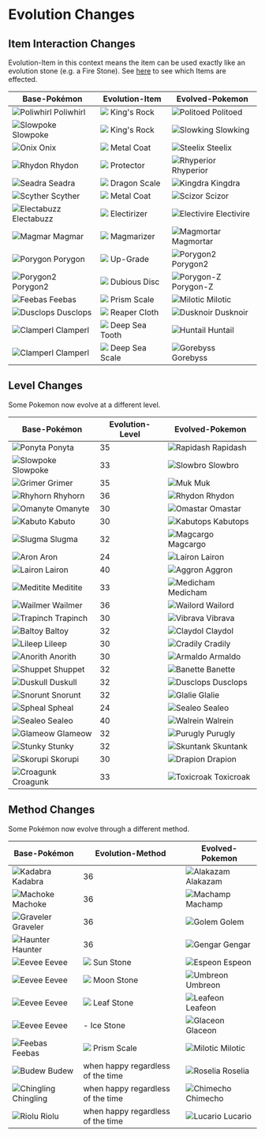 
# Evolution Changes

## Item Interaction Changes

Evolution-Item in this context means the item can be used exactly like an evolution stone (e.g. a Fire Stone). See [here](item_changes.md#Modified_Items) to see which Items are effected.

Base-Pokémon            | Evolution-Item                      | Evolved-Pokemon
---                     | ---                                 | ---
![][061]     Poliwhirl  | ![][kings-rock]      King's Rock    | ![][186]        Politoed
![][079]     Slowpoke   | ![][kings-rock]      King's Rock    | ![][199]        Slowking
![][095]     Onix       | ![][metal-coat]      Metal Coat     | ![][208]        Steelix
![][112]     Rhydon     | ![][protector]       Protector      | ![][464]        Rhyperior
![][117]     Seadra     | ![][dragon-scale]    Dragon Scale   | ![][230]        Kingdra
![][123]     Scyther    | ![][metal-coat]      Metal Coat     | ![][212]        Scizor
![][125]     Electabuzz | ![][electirizer]     Electirizer    | ![][466]        Electivire
![][126]     Magmar     | ![][magmarizer]      Magmarizer     | ![][467]        Magmortar
![][137]     Porygon    | ![][up-grade]        Up-Grade       | ![][233]        Porygon2
![][233]     Porygon2   | ![][dubious-disc]    Dubious Disc   | ![][474]        Porygon-Z
![][349]     Feebas     | ![][prism-scale]     Prism Scale    | ![][350]        Milotic
![][356]     Dusclops   | ![][reaper-cloth]    Reaper Cloth   | ![][477]        Dusknoir
![][366]     Clamperl   | ![][deep-sea-scale]  Deep Sea Tooth | ![][367]        Huntail
![][366]     Clamperl   | ![][deep-sea-tooth]  Deep Sea Scale | ![][368]        Gorebyss


## Level Changes

Some Pokemon now evolve at a different level.

Base-Pokémon            | Evolution-Level | Evolved-Pokemon
---                     | ---             | ---
![][077]    Ponyta      | 35              | ![][078]    Rapidash
![][079]    Slowpoke    | 33              | ![][080]    Slowbro
![][088]    Grimer      | 35              | ![][089]    Muk
![][111]    Rhyhorn     | 36              | ![][112]    Rhydon
![][138]    Omanyte     | 30              | ![][139]    Omastar
![][140]    Kabuto      | 30              | ![][141]    Kabutops
![][218]    Slugma      | 32              | ![][219]    Magcargo
![][304]    Aron        | 24              | ![][305]    Lairon
![][305]    Lairon      | 40              | ![][306]    Aggron
![][307]    Meditite    | 33              | ![][308]    Medicham
![][320]    Wailmer     | 36              | ![][321]    Wailord
![][328]    Trapinch    | 30              | ![][329]    Vibrava
![][343]    Baltoy      | 32              | ![][344]    Claydol
![][345]    Lileep      | 30              | ![][346]    Cradily
![][347]    Anorith     | 30              | ![][348]    Armaldo
![][353]    Shuppet     | 32              | ![][354]    Banette
![][355]    Duskull     | 32              | ![][356]    Dusclops
![][361]    Snorunt     | 32              | ![][362]    Glalie
![][363]    Spheal      | 24              | ![][364]    Sealeo
![][364]    Sealeo      | 40              | ![][365]    Walrein
![][431]    Glameow     | 32              | ![][432]    Purugly
![][434]    Stunky      | 32              | ![][435]    Skuntank
![][451]    Skorupi     | 30              | ![][452]    Drapion
![][453]    Croagunk    | 33              | ![][454]    Toxicroak

## Method Changes

Some Pokémon now evolve through a different method.

Base-Pokémon            | Evolution-Method                  | Evolved-Pokemon
---                     | ---                               | ---
![][064] Kadabra        | 36                                | ![][065]    Alakazam
![][067] Machoke        | 36                                | ![][068]    Machamp
![][075] Graveler       | 36                                | ![][076]    Golem
![][093] Haunter        | 36                                | ![][094]    Gengar
![][133] Eevee          | ![][sun-stone]      Sun Stone     | ![][196]    Espeon
![][133] Eevee          | ![][moon-stone]      Moon Stone   | ![][197]    Umbreon
![][133] Eevee          | ![][leaf-stone]      Leaf Stone   | ![][470]    Leafeon
![][133] Eevee          |                    - Ice Stone    | ![][471]    Glaceon
![][349] Feebas         | ![][prism-scale]     Prism Scale  | ![][350]    Milotic
![][406] Budew          | when happy regardless of the time | ![][315]    Roselia
![][433] Chingling      | when happy regardless of the time | ![][358]    Chimecho
![][447] Riolu          | when happy regardless of the time | ![][448]    Lucario



[061]: https://raw.githubusercontent.com/PokeAPI/sprites/master/sprites/pokemon/61.png "Poliwhirl"
[064]: https://raw.githubusercontent.com/PokeAPI/sprites/master/sprites/pokemon/64.png "Kadabra"
[065]: https://raw.githubusercontent.com/PokeAPI/sprites/master/sprites/pokemon/65.png "Alakazam"
[067]: https://raw.githubusercontent.com/PokeAPI/sprites/master/sprites/pokemon/67.png "Machoke"
[068]: https://raw.githubusercontent.com/PokeAPI/sprites/master/sprites/pokemon/68.png "Machamp"
[075]: https://raw.githubusercontent.com/PokeAPI/sprites/master/sprites/pokemon/75.png "Graveler"
[076]: https://raw.githubusercontent.com/PokeAPI/sprites/master/sprites/pokemon/76.png "Golem"
[077]: https://raw.githubusercontent.com/PokeAPI/sprites/master/sprites/pokemon/77.png "Ponyta"
[078]: https://raw.githubusercontent.com/PokeAPI/sprites/master/sprites/pokemon/78.png "Rapidash"
[079]: https://raw.githubusercontent.com/PokeAPI/sprites/master/sprites/pokemon/79.png "Slowpoke"
[080]: https://raw.githubusercontent.com/PokeAPI/sprites/master/sprites/pokemon/80.png "Slowbro"
[088]: https://raw.githubusercontent.com/PokeAPI/sprites/master/sprites/pokemon/88.png "Grimer"
[089]: https://raw.githubusercontent.com/PokeAPI/sprites/master/sprites/pokemon/89.png "Muk"
[093]: https://raw.githubusercontent.com/PokeAPI/sprites/master/sprites/pokemon/93.png "Haunter"
[094]: https://raw.githubusercontent.com/PokeAPI/sprites/master/sprites/pokemon/94.png "Gengar"
[095]: https://raw.githubusercontent.com/PokeAPI/sprites/master/sprites/pokemon/95.png "Onix"
[111]: https://raw.githubusercontent.com/PokeAPI/sprites/master/sprites/pokemon/111.png "Rhyhorn"
[112]: https://raw.githubusercontent.com/PokeAPI/sprites/master/sprites/pokemon/112.png "Rhydon"
[117]: https://raw.githubusercontent.com/PokeAPI/sprites/master/sprites/pokemon/117.png "Seadra"
[123]: https://raw.githubusercontent.com/PokeAPI/sprites/master/sprites/pokemon/123.png "Scyther"
[125]: https://raw.githubusercontent.com/PokeAPI/sprites/master/sprites/pokemon/125.png "Electabuzz"
[126]: https://raw.githubusercontent.com/PokeAPI/sprites/master/sprites/pokemon/126.png "Magmar"
[133]: https://raw.githubusercontent.com/PokeAPI/sprites/master/sprites/pokemon/133.png "Eevee"
[137]: https://raw.githubusercontent.com/PokeAPI/sprites/master/sprites/pokemon/137.png "Porygon"
[138]: https://raw.githubusercontent.com/PokeAPI/sprites/master/sprites/pokemon/138.png "Omanyte"
[139]: https://raw.githubusercontent.com/PokeAPI/sprites/master/sprites/pokemon/139.png "Omastar"
[140]: https://raw.githubusercontent.com/PokeAPI/sprites/master/sprites/pokemon/140.png "Kabuto"
[141]: https://raw.githubusercontent.com/PokeAPI/sprites/master/sprites/pokemon/141.png "Kabutops"
[186]: https://raw.githubusercontent.com/PokeAPI/sprites/master/sprites/pokemon/186.png "Politoed"
[196]: https://raw.githubusercontent.com/PokeAPI/sprites/master/sprites/pokemon/196.png "Espeon"
[197]: https://raw.githubusercontent.com/PokeAPI/sprites/master/sprites/pokemon/197.png "Umbreon"
[199]: https://raw.githubusercontent.com/PokeAPI/sprites/master/sprites/pokemon/199.png "Slowking"
[208]: https://raw.githubusercontent.com/PokeAPI/sprites/master/sprites/pokemon/208.png "Steelix"
[212]: https://raw.githubusercontent.com/PokeAPI/sprites/master/sprites/pokemon/212.png "Scizor"
[218]: https://raw.githubusercontent.com/PokeAPI/sprites/master/sprites/pokemon/218.png "Slugma"
[219]: https://raw.githubusercontent.com/PokeAPI/sprites/master/sprites/pokemon/219.png "Magcargo"
[230]: https://raw.githubusercontent.com/PokeAPI/sprites/master/sprites/pokemon/230.png "Kingdra"
[233]: https://raw.githubusercontent.com/PokeAPI/sprites/master/sprites/pokemon/233.png "Porygon2"
[304]: https://raw.githubusercontent.com/PokeAPI/sprites/master/sprites/pokemon/304.png "Aron"
[305]: https://raw.githubusercontent.com/PokeAPI/sprites/master/sprites/pokemon/305.png "Lairon"
[306]: https://raw.githubusercontent.com/PokeAPI/sprites/master/sprites/pokemon/306.png "Aggron"
[307]: https://raw.githubusercontent.com/PokeAPI/sprites/master/sprites/pokemon/307.png "Meditite"
[308]: https://raw.githubusercontent.com/PokeAPI/sprites/master/sprites/pokemon/308.png "Medicham"
[315]: https://raw.githubusercontent.com/PokeAPI/sprites/master/sprites/pokemon/315.png "Roselia"
[320]: https://raw.githubusercontent.com/PokeAPI/sprites/master/sprites/pokemon/320.png "Wailmer"
[321]: https://raw.githubusercontent.com/PokeAPI/sprites/master/sprites/pokemon/321.png "Wailord"
[328]: https://raw.githubusercontent.com/PokeAPI/sprites/master/sprites/pokemon/328.png "Trapinch"
[329]: https://raw.githubusercontent.com/PokeAPI/sprites/master/sprites/pokemon/329.png "Vibrava"
[343]: https://raw.githubusercontent.com/PokeAPI/sprites/master/sprites/pokemon/343.png "Baltoy"
[344]: https://raw.githubusercontent.com/PokeAPI/sprites/master/sprites/pokemon/344.png "Claydol"
[345]: https://raw.githubusercontent.com/PokeAPI/sprites/master/sprites/pokemon/345.png "Lileep"
[346]: https://raw.githubusercontent.com/PokeAPI/sprites/master/sprites/pokemon/346.png "Cradily"
[347]: https://raw.githubusercontent.com/PokeAPI/sprites/master/sprites/pokemon/347.png "Anorith"
[348]: https://raw.githubusercontent.com/PokeAPI/sprites/master/sprites/pokemon/348.png "Armaldo"
[349]: https://raw.githubusercontent.com/PokeAPI/sprites/master/sprites/pokemon/349.png "Feebas"
[350]: https://raw.githubusercontent.com/PokeAPI/sprites/master/sprites/pokemon/350.png "Milotic"
[353]: https://raw.githubusercontent.com/PokeAPI/sprites/master/sprites/pokemon/353.png "Shuppet"
[354]: https://raw.githubusercontent.com/PokeAPI/sprites/master/sprites/pokemon/354.png "Banette"
[355]: https://raw.githubusercontent.com/PokeAPI/sprites/master/sprites/pokemon/355.png "Duskull"
[356]: https://raw.githubusercontent.com/PokeAPI/sprites/master/sprites/pokemon/356.png "Dusclops"
[358]: https://raw.githubusercontent.com/PokeAPI/sprites/master/sprites/pokemon/358.png "Chimecho"
[361]: https://raw.githubusercontent.com/PokeAPI/sprites/master/sprites/pokemon/361.png "Snorunt"
[362]: https://raw.githubusercontent.com/PokeAPI/sprites/master/sprites/pokemon/362.png "Glalie"
[363]: https://raw.githubusercontent.com/PokeAPI/sprites/master/sprites/pokemon/363.png "Spheal"
[364]: https://raw.githubusercontent.com/PokeAPI/sprites/master/sprites/pokemon/364.png "Sealeo"
[365]: https://raw.githubusercontent.com/PokeAPI/sprites/master/sprites/pokemon/365.png "Walrein"
[366]: https://raw.githubusercontent.com/PokeAPI/sprites/master/sprites/pokemon/366.png "Clamperl"
[367]: https://raw.githubusercontent.com/PokeAPI/sprites/master/sprites/pokemon/367.png "Huntail"
[368]: https://raw.githubusercontent.com/PokeAPI/sprites/master/sprites/pokemon/368.png "Gorebyss"
[406]: https://raw.githubusercontent.com/PokeAPI/sprites/master/sprites/pokemon/406.png "Budew"
[431]: https://raw.githubusercontent.com/PokeAPI/sprites/master/sprites/pokemon/431.png "Glameow"
[432]: https://raw.githubusercontent.com/PokeAPI/sprites/master/sprites/pokemon/432.png "Purugly"
[433]: https://raw.githubusercontent.com/PokeAPI/sprites/master/sprites/pokemon/433.png "Chingling"
[434]: https://raw.githubusercontent.com/PokeAPI/sprites/master/sprites/pokemon/434.png "Stunky"
[435]: https://raw.githubusercontent.com/PokeAPI/sprites/master/sprites/pokemon/435.png "Skuntank"
[447]: https://raw.githubusercontent.com/PokeAPI/sprites/master/sprites/pokemon/447.png "Riolu"
[448]: https://raw.githubusercontent.com/PokeAPI/sprites/master/sprites/pokemon/448.png "Lucario"
[451]: https://raw.githubusercontent.com/PokeAPI/sprites/master/sprites/pokemon/451.png "Skorupi"
[452]: https://raw.githubusercontent.com/PokeAPI/sprites/master/sprites/pokemon/452.png "Drapion"
[453]: https://raw.githubusercontent.com/PokeAPI/sprites/master/sprites/pokemon/453.png "Croagunk"
[454]: https://raw.githubusercontent.com/PokeAPI/sprites/master/sprites/pokemon/454.png "Toxicroak"
[464]: https://raw.githubusercontent.com/PokeAPI/sprites/master/sprites/pokemon/464.png "Rhyperior"
[466]: https://raw.githubusercontent.com/PokeAPI/sprites/master/sprites/pokemon/466.png "Electivire"
[467]: https://raw.githubusercontent.com/PokeAPI/sprites/master/sprites/pokemon/467.png "Magmortar"
[470]: https://raw.githubusercontent.com/PokeAPI/sprites/master/sprites/pokemon/470.png "Leafeon"
[471]: https://raw.githubusercontent.com/PokeAPI/sprites/master/sprites/pokemon/471.png "Glaceon"
[474]: https://raw.githubusercontent.com/PokeAPI/sprites/master/sprites/pokemon/474.png "Porygon-Z"
[477]: https://raw.githubusercontent.com/PokeAPI/sprites/master/sprites/pokemon/477.png "Dusknoir"
[deep-sea-scale]: https://raw.githubusercontent.com/PokeAPI/sprites/master/sprites/items/deep-sea-scale.png
[deep-sea-tooth]: https://raw.githubusercontent.com/PokeAPI/sprites/master/sprites/items/deep-sea-tooth.png
[dragon-scale]: https://raw.githubusercontent.com/PokeAPI/sprites/master/sprites/items/dragon-scale.png
[dubious-disc]: https://raw.githubusercontent.com/PokeAPI/sprites/master/sprites/items/dubious-disc.png
[electirizer]: https://raw.githubusercontent.com/PokeAPI/sprites/master/sprites/items/electirizer.png
[reaper-cloth]: https://raw.githubusercontent.com/PokeAPI/sprites/master/sprites/items/reaper-cloth.png
[sun-stone]: https://raw.githubusercontent.com/PokeAPI/sprites/master/sprites/items/sun-stone.png
[up-grade]: https://raw.githubusercontent.com/PokeAPI/sprites/master/sprites/items/up-grade.png
[kings-rock]: https://raw.githubusercontent.com/PokeAPI/sprites/master/sprites/items/kings-rock.png
[leaf-stone]: https://raw.githubusercontent.com/PokeAPI/sprites/master/sprites/items/leaf-stone.png
[magmarizer]: https://raw.githubusercontent.com/PokeAPI/sprites/master/sprites/items/magmarizer.png
[metal-coat]: https://raw.githubusercontent.com/PokeAPI/sprites/master/sprites/items/metal-coat.png
[moon-stone]: https://raw.githubusercontent.com/PokeAPI/sprites/master/sprites/items/moon-stone.png
[prism-scale]: https://raw.githubusercontent.com/PokeAPI/sprites/master/sprites/items/prism-scale.png
[protector]: https://raw.githubusercontent.com/PokeAPI/sprites/master/sprites/items/protector.png
